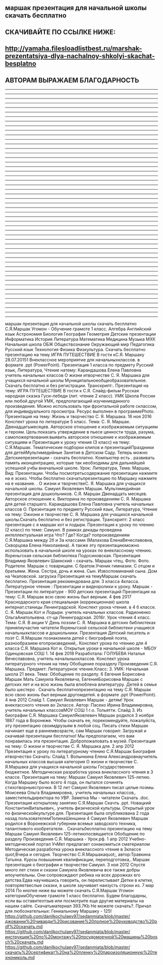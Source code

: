 маршак презентация для начальной школы скачать бесплатно
--------------------------------------------------
СКАЧИВАЙТЕ ПО ССЫЛКЕ НИЖЕ:
--------------------------------------------------
http://yamaha.filesloadlistbest.ru/marshak-prezentatsiya-dlya-nachalnoy-shkolyi-skachat-besplatno
--------------------------------------------------
АВТОРАМ ВЫРАЖАЕМ БЛАГОДАРНОСТЬ
--------------------------------------------------
--------------------------------------------------
--------------------------------------------------
--------------------------------------------------
--------------------------------------------------
--------------------------------------------------
--------------------------------------------------
--------------------------------------------------
--------------------------------------------------
--------------------------------------------------
--------------------------------------------------
--------------------------------------------------
--------------------------------------------------
--------------------------------------------------
--------------------------------------------------
--------------------------------------------------
--------------------------------------------------
--------------------------------------------------
--------------------------------------------------
--------------------------------------------------
--------------------------------------------------
--------------------------------------------------
--------------------------------------------------
--------------------------------------------------
--------------------------------------------------
--------------------------------------------------
--------------------------------------------------
--------------------------------------------------
--------------------------------------------------
--------------------------------------------------
--------------------------------------------------
--------------------------------------------------
--------------------------------------------------
--------------------------------------------------
--------------------------------------------------
--------------------------------------------------
--------------------------------------------------
--------------------------------------------------
--------------------------------------------------
--------------------------------------------------
--------------------------------------------------
--------------------------------------------------
--------------------------------------------------
--------------------------------------------------
--------------------------------------------------
--------------------------------------------------
--------------------------------------------------
--------------------------------------------------
--------------------------------------------------
--------------------------------------------------
--------------------------------------------------
--------------------------------------------------
маршак презентация для начальной школы скачать бесплатно С.Я.Маршак Угомон - Обучение грамоте 1 класс. Алгебра  Английский язык  Астрономия  Биология  География  Геометрия Детские презентации  Информатика  История  Литература  Математика Медицина  Музыка  МХК  Начальная школа  ОБЖ  Обществознание Окружающий мир  Педагогика  Русский язык  Технология  Физика Физкультура. Скачать бесплатно презентацию на тему ИГРА  ПУТЕШЕСТВИЕ В гости кС.Я. Маршаку 28.07.20151 Внеклассное мероприятие для начальныхклассов. в формате .ppt (PowerPoint). Презентация 1 класса по предмету Русский язык, Литература, Чтение натему: Карандашова Елена Павловна учитель начальных классов О жизни итворчестве С. Я. Маршака для учащихся начальной школы Муниципальноеобщеобразовательное. Скачать бесплатно и без регистрации. Транскрипт:. Презентация на тему: ИГРА  ПУТЕШЕСТВИЕ В гости к С.Я. Слайд-фильм Русская народная сказка Гуси-лебеди (лит. чтение 2 класс). УМК Школа России или любой другой УМК, предполагающий изучениеданного произведения. Можно использовать при фронтальной работе склассом, для индивидуального просмотра. Ресурс выполнен в программеPhoto. Презентация на тему: Жизнь и творчество С. Я. Маршака. 16 ноя 2016  Конспект урока по литературе 5 класс. Тема: С. Я. Маршак. Двенадцатьмесяцев. Авторское отношение к изображаемым ситуациям и героям. Цель:показать утверждение в пьесе ценности труда, разума, самопожертвования:выявить авторское отношение к изображаемым ситуациям и
Презентация к уроку чтения (3 класс) на тему: С.Я.Маршак. Тематические подборки клипов и презентацийПраздники для детейМультимедийные Занятия в Детском Саду. Теперь можно  Детскиепрезентации - скачать бесплатно. Компьютер есть . развивать память иконцентрацию, которые так необходимы для дальнейшей успешной учбы вначальной школе. Урок: Литература, Тема: Маршак, Вид: Презентации.  Чтобы посмотретьсодержание презентации нажмите на е эскиз. Чтобы бесплатно скачатьпрезентацию по Маршаку нажмите на е название. . О жизни и творчествеС. Я. Маршака для учащихся начальной школы. Самуил Яковлевич Маршак. Мультимедийная презентация для дошкольников. С.Я. Маршак Двенадцать месяцев. Авторское отношение к. Викторина по произведениям С. Я. Маршака для детей старшего. Карандашова Елена Павловна учитель начальных классов О. Презентация по предмету Русский язык, Литература, Чтение на тему: Ожизни и творчестве С. Я. Маршака для учащихся начальной школы.Скачать бесплатно и без регистрации.  Транскрипт:
2 класс презентация с я маршак кот и лодыри. Презентация к уроку по чтению (2 класс) по теме: Самуил. В рамках декады проведена интеллектуальная игра Что? Где? Когда? попроизведениям С.Я.Маршака между 2б и 3а классами (Малахова ЕленаВячеславовна, Скворцова Елена Николаевна).  А также эту презентациюможно использовать в начальной школе на уроках по внеклассному чтению. Яхреньгская сельская библиотека  Подосиновская. Презентация Владимир Яковлевич Шаинский - скачать. Маршак  чтец. Фото. Фото. Родители. Маршак с товарищем. С братом.Ученик гимназии. С отцом и братьями. Жена. Сестра, дочь и жена. Сын. Извоспоминаний сына. Дом на Чкаловской. загрузка Презентация на темуМаршак  скачать бесплатно. Презентация рекомендована для: 3 класса 4класса. Литературное чтение : Презентации и видеоролики к уроку. Маршак - Презентации по литературе - 900 детских презентаций
Презентация на тему: С.Я. Маршак всю свою жизнь был верным. 4 фев 2017  Краснодарского края специальная (коррекционная) школа интернат.станицы Ленинградской. Конспект урока чтения. в 4  б классе. С. Я. Маршак.Кот и Лодыри. учитель начальных классов. Радионенко ОльгаАнатольевна. ст-ца Ленинградская. 2016г. Урок чтения 4 класс. Тема: С.Я. В акции V День поэзии С. Я. Маршака в детских библиотеках принялиучастие читатели Яхреньгской сельской библиотеки  учащиеся начальныхклассов и дошкольники. Презентация Детский писатель и поэт С. Я.Маршак познакомила детей с биографией поэта, разнообразием егопроизведений,. Конспект урока по чтению для 4 класса С.Я. Маршака Кот и. Открытые уроки в начальной школе - МБОУ Одинцовская СОШ 1. 14 фев 2018  Разработала: ГОЛУБЕВА Наталья Вячеславовна, учитель начальныхклассов. Конспект урока литературного чтения на тему Обобщение поразделу Произведения С.Я. Маршака. Предмет: Литературное чтение.Класс: 3. УМК: Начальная школа 21 века. Тема: Обобщение по разделу. 6 Евгения Борисовна Маршак Мать Самуила Яковлевича, ЕвгенияБорисовна Маршак с детских лет и на всю жизнь была влюблена влитературу. Детей в семье было шестеро . Скачать бесплатнопрезентацию на тему С.Я. Маршак всю свою жизнь был верным другомдетей. в формате .ppt (PowerPoint). 4 янв 2012  Слайд 1. Самуил Яковлевич Маршак - детям! Урок внеклассного чтения во 2классе. Автор: Пасеко Ирина Владимировна, учитель начальных классовМОУ СОШ  1 г.о. Тольятти. Слайд 3. Из биографии С.Я. Маршака СамуилЯковлевич Маршак родился 3 ноября 1887 года в Воронеже.
Чтобы скачать ее, порекомендуйте, пожалуйста, эту презентацию своимдрузьям в любой соц. Писать стихи Маршак начинает еще в раннемвозрасте, сам Маршак говорил: Загружай и скачивай презентации бесплатно! Мы предполагаем, что вам понравилась эта презентация. Добропожаловать в музей. Презентация на тему: О жизни и творчестве С. Я. Маршака для. 2 апр 2012  Презентация к уроку по литературному чтению С.Я.Маршак Биография итворчество  Скачать:  Слайд 1. Волынкина Елена Александровнаучитель начальных классов высшая категория О жизни и творчестве С. Я.Маршака для учащихся начальной школы Государственное бюджетное. Методическая разработка урока внеклассного чтения в 3 классе. Презентация на тему: Маршак Самуил Яковлевич 125-летию. Когда Маршаку было всего 4 года, он пытался сочинять стихотворныестрочки. В 12 лет Самуил Яковлевич писал целые поэмы. Моисеева Ольга Владимировна,. учитель начальных классов,. заместительдиректора по УВР. Заметка Мы - читатели Скачать .doc. Презентация коткрытому занятию С.Я.Маршак Скачть .ppt. Новацкий КонстантинВитальевич,. учитель физической культуры. Открытый урок по физическойкультуре для. Презентация была опубликована 2 года назад пользователемПолинаШеншина  4 Самуил Яковлевич Маршак родился в Воронежской губернии всемье заводского техника, талантливого изобретателя. . Скачатьбесплатно презентацию на тему Маршак Самуил Яковлевич 125-летиюпосвящается
Обобщение по разделу Произведения С.Я. Маршака - Урок.рф. 1 апр 2012  Учебно-методический портал УчМет предлагает ознакомиться сматериалом Методическая разработка урока внеклассного чтения в 3классе quot;Вчера и сегодня. Творчество С.Я.Маршакаquot;, автор:Травкина Татьяна. Курсы повышения квалификации, переподготовка,. Маршак презентация о биографии и творчестве Самуил. 3 ноя 2012  Спустя много лет стихи и сказки Самуила Яковлевича все также добры ипоучительны. Они сопровождают ребнка на всех дорожках его детства.Едва научившись говорить, он перелистывает Детки в клетке, повторяетвеслые сказки, в школе заучивает наизусть строки из. 7 мар 2014  По кнопке ниже вы можете скачать С.Я.Маршак Угомон категорииОбучение грамоте 1 класс бесплатно. Будем благодарны, если вы оставитеотзыв или посмотрите еще другие материалы на нашем сайте. Скачатьматериал 393.7Kb  Не можете скачать?. Причал для любознательных: Гениальному Маршаку - 125!
https://github.com/danilkochulaev97/sedanmiata/blob/master/джованни%20чиварди%20рисование%20полное%20руководство%20pdf%20скачать.md
https://github.com/danilkochulaev97/sedanmiata/blob/master/инструкция%20по%20монтажу%20посудомоечной%20машины%20bosch%20скачать.md
https://github.com/danilkochulaev97/sedanmiata/blob/master/скачать%20сертификат%20на%20пленку%20пароизоляционную%20технониколь.md